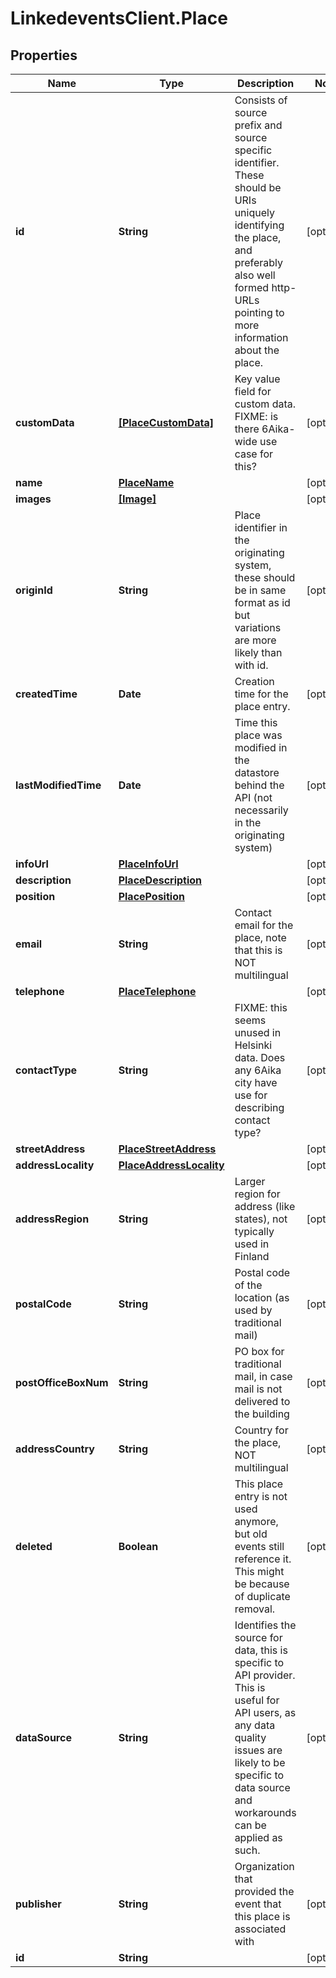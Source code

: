 # LinkedeventsClient.Place

## Properties
Name | Type | Description | Notes
------------ | ------------- | ------------- | -------------
**id** | **String** | Consists of source prefix and source specific identifier. These should be URIs uniquely identifying the place, and preferably also well formed http-URLs pointing to more information about the place. | [optional] 
**customData** | [**[PlaceCustomData]**](PlaceCustomData.md) | Key value field for custom data. FIXME: is there 6Aika-wide use case for this? | [optional] 
**name** | [**PlaceName**](PlaceName.md) |  | [optional] 
**images** | [**[Image]**](Image.md) |  | [optional] 
**originId** | **String** | Place identifier in the originating system, these should be in same format as id but variations are more likely than with id. | [optional] 
**createdTime** | **Date** | Creation time for the place entry. | [optional] 
**lastModifiedTime** | **Date** | Time this place was modified in the datastore behind the API (not necessarily in the originating system) | [optional] 
**infoUrl** | [**PlaceInfoUrl**](PlaceInfoUrl.md) |  | [optional] 
**description** | [**PlaceDescription**](PlaceDescription.md) |  | [optional] 
**position** | [**PlacePosition**](PlacePosition.md) |  | [optional] 
**email** | **String** | Contact email for the place, note that this is NOT multilingual | [optional] 
**telephone** | [**PlaceTelephone**](PlaceTelephone.md) |  | [optional] 
**contactType** | **String** | FIXME: this seems unused in Helsinki data. Does any 6Aika city have use for describing contact type? | [optional] 
**streetAddress** | [**PlaceStreetAddress**](PlaceStreetAddress.md) |  | [optional] 
**addressLocality** | [**PlaceAddressLocality**](PlaceAddressLocality.md) |  | [optional] 
**addressRegion** | **String** | Larger region for address (like states), not typically used in Finland | [optional] 
**postalCode** | **String** | Postal code of the location (as used by traditional mail) | [optional] 
**postOfficeBoxNum** | **String** | PO box for traditional mail, in case mail is not delivered to the building | [optional] 
**addressCountry** | **String** | Country for the place, NOT multilingual | [optional] 
**deleted** | **Boolean** | This place entry is not used anymore, but old events still reference it. This might be because of duplicate removal. | [optional] 
**dataSource** | **String** | Identifies the source for data, this is specific to API provider. This is useful for API users, as any data quality issues are likely to be specific to data source and workarounds can be applied as such. | [optional] 
**publisher** | **String** | Organization that provided the event that this place is associated with | [optional] 
**id** | **String** |  | [optional] 


